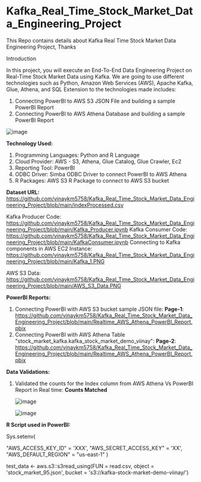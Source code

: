 # Kafka_Real_Time_Stock_Market_Data_Engineering_Project
This Repo contains details about Kafka Real Time Stock Market Data Engineering Project, Thanks

Introduction

In this project, you will execute an End-To-End Data Engineering Project on Real-Time Stock Market Data using Kafka.
We are going to use different technologies such as Python, Amazon Web Services (AWS), Apache Kafka, Glue, Athena, and SQL
Extension to the technologies made includes:
1. Connecting PowerBI to AWS S3 JSON File and building a sample PowerBI Report
2. Connecting PowerBI to AWS Athena Database and building a sample PowerBI Report

![image](https://github.com/user-attachments/assets/c7927d75-fa00-4328-af21-94cdd66a756c)

**Technology Used:**

1. Programming Languages: Python and R Language
2. Cloud Provider: AWS - S3, Athena, Glue Catalog, Glue Crawler, Ec2
3. Reporting Tool: PowerBI
4. ODBC Driver: Simba ODBC Driver to connect PowerBI to AWS Athena
5. R Packages: AWS S3 R Package to connect to AWS S3 bucket

**Dataset URL:** https://github.com/vinaykm5758/Kafka_Real_Time_Stock_Market_Data_Engineering_Project/blob/main/indexProcessed.csv

Kafka Producer Code: https://github.com/vinaykm5758/Kafka_Real_Time_Stock_Market_Data_Engineering_Project/blob/main/Kafka_Producer.ipynb
Kafka Consumer Code: https://github.com/vinaykm5758/Kafka_Real_Time_Stock_Market_Data_Engineering_Project/blob/main/KafkaConsumer.ipynb
Connecting to Kafka components in AWS EC2 Instance: https://github.com/vinaykm5758/Kafka_Real_Time_Stock_Market_Data_Engineering_Project/blob/main/Kafka_1.PNG

AWS S3 Data: https://github.com/vinaykm5758/Kafka_Real_Time_Stock_Market_Data_Engineering_Project/blob/main/AWS_S3_Data.PNG


**PowerBI Reports:**
1. Connecting PowerBI with AWS S3 bucket sample JSON file: **Page-1**: https://github.com/vinaykm5758/Kafka_Real_Time_Stock_Market_Data_Engineering_Project/blob/main/Realtime_AWS_Athena_PowerBI_Report.pbix
2. Connecting PowerBI with AWS Athena Table "stock_market_kafka.kafka_stock_market_demo_viinay": **Page-2**: https://github.com/vinaykm5758/Kafka_Real_Time_Stock_Market_Data_Engineering_Project/blob/main/Realtime_AWS_Athena_PowerBI_Report.pbix

**Data Validations:**
1. Validated the counts for the Index column from AWS Athena Vs PowerBI Report in Real time: **Counts Matched**

   ![image](https://github.com/user-attachments/assets/ef2b7e00-5e88-4380-8fe5-100bcca82893)


   ![image](https://github.com/user-attachments/assets/a641031f-e1e0-4dad-a8ac-f992ee93d1cb)

   

**R Script used in PowerBI:**

Sys.setenv(

  "AWS_ACCESS_KEY_ID" = 'XXX',
  "AWS_SECRET_ACCESS_KEY" = 'XX',
  "AWS_DEFAULT_REGION" = "us-east-1"
)

test_data <- aws.s3::s3read_using(FUN = read.csv,
                                  object = 'stock_market_95.json',
                                  bucket = 's3://kafka-stock-market-demo-viinay/')
								  
								  

								  




